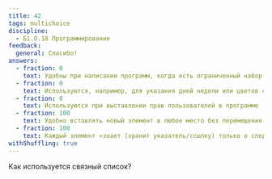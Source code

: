 ```yaml
---
title: 42
tags: multichoice
discipline:
  - Б1.О.18 Программирование
feedback:
  general: Спасибо!
answers:
  - fraction: 0
    text: Удобны при написании программ, когда есть ограниченный набор заранее известных значений
  - fraction: 0
    text: Используются, например, для указания дней недели или цветов светофора
  - fraction: 0
    text: Используются при выставлении прав пользователей в программе
  - fraction: 100
    text: Удобно вставлять новый элемент в любое место без перемещения всех последующих элементов
  - fraction: 100
    text: Каждый элемент «знает (хранит указатель/ссылку) только о следующем или двух ближайших элементах
withShuffling: true
---
```


Как используется связный список?